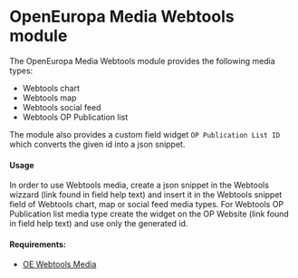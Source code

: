 # OpenEuropa Media Webtools module

The OpenEuropa Media Webtools module provides the following media types:

* Webtools chart
* Webtools map
* Webtools social feed
* Webtools OP Publication list

The module also provides a custom field widget `OP Publication List ID` which converts the given id
into a json snippet.

#### Usage

In order to use Webtools media, create a json snippet in the Webtools wizzard (link found in field help text)
and insert it in the Webtools snippet field of Webtools chart, map or social feed media types.
For Webtools OP Publication list media type create the widget on the OP Website (link found in field help text)
and use only the generated id.

#### Requirements:

- [OE Webtools Media](https://github.com/openeuropa/oe_webtools/tree/master/modules/oe_webtools_media)

